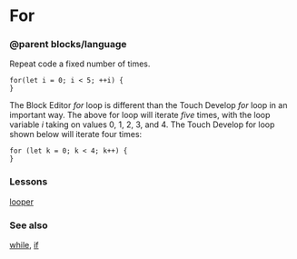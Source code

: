 # For

### @parent blocks/language
 
Repeat code a fixed number of times.

```blocks
for(let i = 0; i < 5; ++i) {
}
```

The Block Editor *for* loop is different than the Touch Develop *for* loop in an important way. The above for loop will iterate *five* times, with the loop variable *i* taking on values 0, 1, 2, 3, and 4. The Touch Develop for loop shown below will iterate four times:

```
for (let k = 0; k < 4; k++) {
}
```

### Lessons

[looper](/lessons/looper)

### See also

[while](/reference/loops/while), [if](/reference/logic/if)

